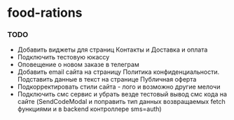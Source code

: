 # food-rations

### TODO

- Добавить виджеты для страниц Контакты и Доставка и оплата
- Подключить тестовую юкассу
- Оповещение о новом заказе в телеграм
- Добавить email сайта на страницу Политика конфиденциальности. Подставить данные в текст на странице Публичная оферта
- Подкорректировать стили сайта - лого и возможно другие мелочи
- Подключить смс сервис и убрать везде тестовый вывод смс кода на сайте (SendCodeModal и поправить тип данных возвращаемых fetch функциями и в backend контроллере sms=auth)
